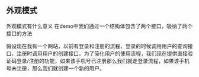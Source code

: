 ## 外观模式
外观模式有什么意义
在demo中我们通过一个结构体包含了两个接口，吸纳了两个接口的方法



假设现在我有一个网站，以前有登录和注册的流程，登录的时候调用用户的查询接口，注册时调用用户的创建接口。为了简化用户的使用流程，我们现在提供直接验证码登录/注册的功能，如果该手机号已注册那么我们就走登录流程，如果该手机号未注册，那么我们就创建一个新的用户。